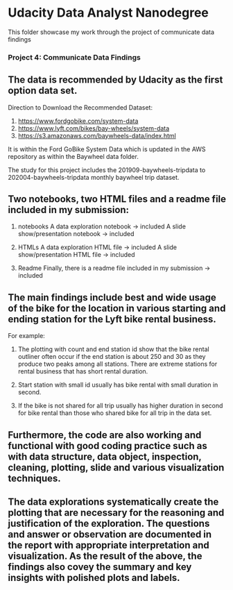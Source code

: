 # Udacity Data Analyst Nanodegree
This folder showcase my work through the project of communicate data findings

### Project 4: Communicate Data Findings

## The data is recommended by Udacity as the first option data set. 

Direction to Download the Recommended Dataset:
1) https://www.fordgobike.com/system-data 
2) https://www.lyft.com/bikes/bay-wheels/system-data
3) https://s3.amazonaws.com/baywheels-data/index.html

It is within the Ford GoBike System Data which is updated in the AWS repository as within the Baywheel data folder. 

The study for this project includes the 201909-baywheels-tripdata to 202004-baywheels-tripdata monthly baywheel trip dataset. 

## Two notebooks, two HTML files and a readme file included in my submission:

1) notebooks
A data exploration notebook -> included
A slide show/presentation notebook -> included

2) HTMLs
A data exploration HTML file -> included
A slide show/presentation HTML file -> included

3) Readme
Finally, there is a readme file included in my submission -> included

## The main findings include best and wide usage of the bike for the location in various starting and ending station for the Lyft bike rental business. 

For example:

1) The plotting with count and end station id show that the bike rental outliner often occur if the end station is about 250 and 30 as they produce two peaks among all stations. There are extreme stations for rental business that has short rental duration.

2) Start station with small id usually has bike rental with small duration in second.

3) If the bike is not shared for all trip usually has higher duration in second for bike rental than those who shared bike for all trip in the data set.
  
## Furthermore, the code are also working and functional with good coding practice such as with data structure, data object, inspection, cleaning, plotting, slide and various visualization techniques. 

## The data explorations systematically create the plotting that are necessary for the reasoning and justification of the exploration. The questions and answer or observation are documented in the report with appropriate interpretation and visualization. As the result of the above, the findings also covey the summary and key insights with polished plots and labels.
